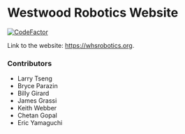 # Westwood Robotics Website
[![CodeFactor](https://www.codefactor.io/repository/github/1757westwoodrobotics/1757westwoodrobotics.github.io/badge)](https://www.codefactor.io/repository/github/1757westwoodrobotics/1757westwoodrobotics.github.io)

Link to the website: <https://whsrobotics.org>.

### Contributors
- Larry Tseng
- Bryce Parazin
- Billy Girard
- James Grassi
- Keith Webber
- Chetan Gopal
- Eric Yamaguchi